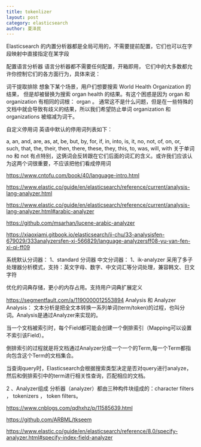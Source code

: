 ```yaml
---
title: tokenlizer
layout: post
category: elasticsearch
author: 夏泽民
---
```

Elasticsearch 的内置分析器都是全局可用的，不需要提前配置，它们也可以在字段映射中直接指定在某字段

配置语言分析器
语言分析器都不需要任何配置，开箱即用， 它们中的大多数都允许你控制它们的各方面行为，具体来说：

词干提取排除
想象下某个场景，用户们想要搜索 World Health Organization 的结果， 但是却被替换为搜索 organ health 的结果。有这个困惑是因为 organ 和 organization 有相同的词根： organ 。 通常这不是什么问题，但是在一些特殊的文档中就会导致有歧义的结果，所以我们希望防止单词 organization 和 organizations 被缩减为词干。

自定义停用词
英语中默认的停用词列表如下：

a, an, and, are, as, at, be, but, by, for, if, in, into, is, it,
no, not, of, on, or, such, that, the, their, then, there, these,
they, this, to, was, will, with
关于单词 no 和 not 有点特别，这俩词会反转跟在它们后面的词汇的含义。或许我们应该认为这两个词很重要，不应该把他们看成停用词

https://www.cntofu.com/book/40/language-intro.html
<!-- more -->
https://www.elastic.co/guide/en/elasticsearch/reference/current/analysis-lang-analyzer.html

https://www.elastic.co/guide/en/elasticsearch/reference/current/analysis-lang-analyzer.html#arabic-analyzer

https://github.com/msarhan/lucene-arabic-analyzer

https://xiaoxiami.gitbook.io/elasticsearch/ji-chu/33-analysisfen-679029/333analyzersfen-xi-566829/language-analyzersff08-yu-yan-fen-xi-qi-ff09

系统默认分词器：
1、standard 分词器
中文分词器：
1、ik-analyzer
采用了多子处理器分析模式，支持：英文字母、数字、中文词汇等分词处理，兼容韩文、日文字符

优化的词典存储，更小的内存占用。支持用户词典扩展定义

https://segmentfault.com/a/1190000012553894
Analysis 和 Analyzer
Analysis： 文本分析是把全文本转换一系列单词(term/token)的过程，也叫分词。Analysis是通过Analyzer来实现的。

当一个文档被索引时，每个Field都可能会创建一个倒排索引（Mapping可以设置不索引该Field）。

倒排索引的过程就是将文档通过Analyzer分成一个一个的Term,每一个Term都指向包含这个Term的文档集合。

当查询query时，Elasticsearch会根据搜索类型决定是否对query进行analyze，然后和倒排索引中的term进行相关性查询，匹配相应的文档。

2 、Analyzer组成
分析器（analyzer）都由三种构件块组成的：character filters ， tokenizers ， token filters。

https://www.cnblogs.com/qdhxhz/p/11585639.html

https://github.com/ARBML/tkseem

https://www.elastic.co/guide/en/elasticsearch/reference/8.0/specify-analyzer.html#specify-index-field-analyzer


